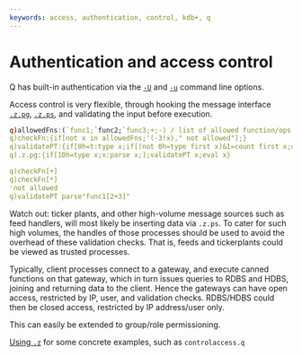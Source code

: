 ```yaml
---
keywords: access, authentication, control, kdb+, q
---
```


# Authentication and access control




Q has built-in authentication via the [`-U`](../basics/cmdline.md#-u-usr-pwd) and [`-u`](../basics/cmdline.md#-u-usr-pwd-local) command line options.

Access control is very flexible, through hooking the message interface [`.z.pg`](../ref/dotz.md#zpg-get "get"), [`.z.ps`](../ref/dotz.md#zps-set "set"), and validating the input before execution.

```q
q)allowedFns:(`func1;`func2;`func3;+;-) / list of allowed function/ops to call
q)checkFn:{if[not x in allowedFns;'(-3!x)," not allowed"];}
q)validatePT:{if[0h=t:type x;if[(not 0h=type first x)&1=count first x;checkFn first x;];.z.s each x where 0h=type each x;];}
q).z.pg:{if[10h=type x;x:parse x;];validatePT x;eval x}

q)checkFn[+]
q)checkFn[*]
'not allowed
q)validatePT parse"func1[2+3]"
```

Watch out: ticker plants, and other high-volume message sources such as feed handlers, will most likely be inserting data via `.z.ps`. To cater for such high volumes, the handles of those processes should be used to avoid the overhead of these validation checks. That is, feeds and tickerplants could be viewed as trusted processes.

Typically, client processes connect to a gateway, and execute canned functions on that gateway, which in turn issues queries to RDBS and HDBS, joining and returning data to the client. Hence the gateways can have open access, restricted by IP, user, and validation checks. RDBS/HDBS could then be closed access, restricted by IP address/user only.

This can easily be extended to group/role permissioning.

<i class="far fa-hand-point-right"></i> 
[Using `.z`](using-dotz) for some concrete examples, such as `controlaccess.q`
